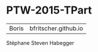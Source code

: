 # PTW-2015-TPart

|         |       |
| ------- | ----- |
| Boris  |  bfritscher.github.io      |

Stéphane
Steven Habegger
